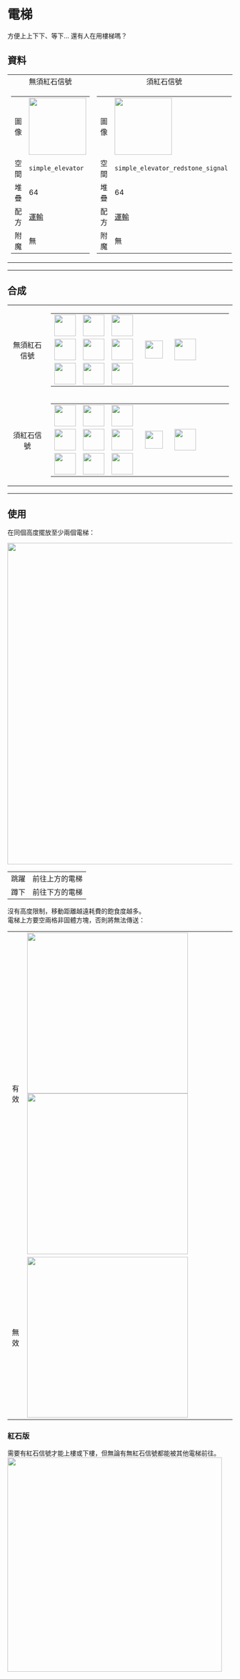# 電梯
方便上上下下、等下... 還有人在用樓梯嗎？

## 資料
<table>
    <tr>
        <td align="center">無須紅石信號</td>
        <td align="center">須紅石信號</td>
    </tr>
    <tr>
        <td>
            <table>
                <tr><td>圖像</td><td><img src="https://i.imgur.com/OLqL1Kq.png" width="128"/></td></tr>
                <tr><td>空間</td><td><code>simple_elevator</code></td></tr>
                <tr><td>堆疊</td><td>64</td></tr>
                <tr><td>配方</td><td><a href="https://minecraft.fandom.com/zh/wiki/合成/運輸配方">運輸</a></td></tr>
                <tr><td>附魔</td><td>無</td></tr>
            </table>
        </td>
        <td>
            <table>
                <tr><td>圖像</td><td><img src="https://i.imgur.com/a3p64mU.png" width="128"/></td></tr>
                <tr><td>空間</td><td><code>simple_elevator_redstone_signal</code></td></tr>
                <tr><td>堆疊</td><td>64</td></tr>
                <tr><td>配方</td><td><a href="https://minecraft.fandom.com/zh/wiki/合成/運輸配方">運輸</a></td></tr>
                <tr><td>附魔</td><td>無</td></tr>
            </table>
        </td>
    </tr>
</table>
  
---

## 合成
<table>
    <tr>
        <td align="center">無須紅石信號</td>
        <td>
            <table>
                <tr><td><img src="https://i.imgur.com/MGimsYu.png" width="48"/></td><td><img src="https://i.imgur.com/8CTkfhE.png" width="48"/></td><td><img src="https://i.imgur.com/MGimsYu.png" width="48"/></td><td colspan="3"></td></tr>
                <tr><td><img src="https://i.imgur.com/MGimsYu.png" width="48"/></td><td><img src="https://i.imgur.com/r52NwRM.png" width="48"/></td><td><img src="https://i.imgur.com/MGimsYu.png" width="48"/></td><td width="70" align="center"><img src="https://i.imgur.com/VE0KqIE.png" width="40"/></td><td><img src="https://i.imgur.com/OLqL1Kq.png" width="48"/></td><td width="70"></td></tr>
                <tr><td><img src="https://i.imgur.com/MGimsYu.png" width="48"/></td><td><img src="https://i.imgur.com/MGimsYu.png" width="48"/></td><td><img src="https://i.imgur.com/MGimsYu.png" width="48"/></td><td colspan="3"></td></tr>
            </table>
        </td>
    </tr>
    <tr>
        <td align="center">須紅石信號</td>
        <td>
            <table>
                <tr><td><img src="https://i.imgur.com/MGimsYu.png" width="48"/></td><td><img src="https://i.imgur.com/8CTkfhE.png" width="48"/></td><td><img src="https://i.imgur.com/MGimsYu.png" width="48"/></td><td colspan="3"></td></tr>
                <tr><td><img src="https://i.imgur.com/MGimsYu.png" width="48"/></td><td><img src="https://i.imgur.com/r52NwRM.png" width="48"/></td><td><img src="https://i.imgur.com/MGimsYu.png" width="48"/></td><td width="70" align="center"><img src="https://i.imgur.com/VE0KqIE.png" width="40"/></td><td><img src="https://i.imgur.com/a3p64mU.png" width="48"/></td><td width="70"></td></tr>
                <tr><td><img src="https://i.imgur.com/MGimsYu.png" width="48"/></td><td><img src="https://i.imgur.com/c6Cmqmi.png" width="48"/></td><td><img src="https://i.imgur.com/MGimsYu.png" width="48"/></td><td colspan="3"></td></tr>
            </table>
        </td>
    </tr>
</table>
  
---

## 使用
在同個高度擺放至少兩個電梯：

<img src="https://i.imgur.com/TCQMFr7.png" width="720"/>

<table>
    <tr><td align="center">跳躍</td><td align="center">前往上方的電梯</td></tr>
    <tr><td align="center">蹲下</td><td align="center">前往下方的電梯</td></tr>
</table>

沒有高度限制，移動距離越遠耗費的飽食度越多。  
電梯上方要空兩格非固體方塊，否則將無法傳送：

<table>
    <tr><td align="center">有效</td><td><img src="https://i.imgur.com/3fOeV1n.png" width="360"/><img src="https://i.imgur.com/b2QOaTl.png" width="360"/></td></tr>
    <tr><td align="center">無效</td><td><img src="https://i.imgur.com/JYYtFGz.png" width="360"/></td></tr>
</table>

### 紅石版
需要有紅石信號才能上樓或下樓，但無論有無紅石信號都能被其他電梯前往。  
<img src="https://i.imgur.com/5mhxS2h.png" width="480"/>
